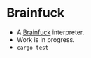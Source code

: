 # Brainfuck

- A [Brainfuck](https://en.wikipedia.org/wiki/Brainfuck) interpreter.
- Work is in progress.
- `cargo test`

